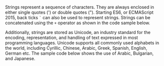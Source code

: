 Strings represent a sequence of characters. They are always enclosed in either single quotes (') or double quotes ("). Starting ES6, or ECMAScript 2015, back ticks <code>\`</code> can also be used to represent strings. Strings can be concatenated using the `+` operator as shown in the code sample below. 

Additionally, strings are stored as Unicode, an industry standard for the encoding, representation, and handling of text expressed in most programming languages. Unicode supports all commonly used alphabets in the world, including Cyrillic, Chinese, Arabic, Greek, Spanish, English, German etc. The sample code below shows the use of Arabic, Bulgarian, and Japanese.

